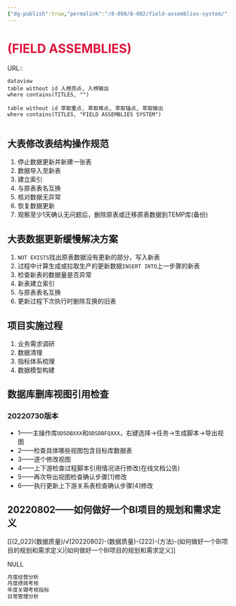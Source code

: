 ```yaml
---
{"dg-publish":true,"permalink":"/8-000/8-002/field-assemblies-system/","dgHomeLink":true,"dgPassFrontmatter":false}
---
```



# <font color=#DC143C>(FIELD ASSEMBLIES)</font>
URL:: 

```
dataview
table without id 入榜亮点, 入榜输出
where contains(TITLES, "")
```

```dataview
table without id 萃取重点, 萃取难点, 萃取锚点, 萃取输出
where contains(TITLES, "FIELD ASSEMBLIES SYSTEM")
```

```toc
```

## 大表修改表结构操作规范
1. 停止数据更新并新建一张表
2. 数据导入至新表
3. 建立索引
4. 与原表表名互换
5. 核对数据无异常
6. 恢复数据更新
7. 观察至少1天确认无问题后，删除原表或迁移原表数据到TEMP库(备份)

## 大表数据更新缓慢解决方案
1. `NOT EXISTS`找出原表数据没有更新的部分，写入新表
2. 过程中计算生成或拉取生产的更新数据`INSERT INTO`上一步骤的新表
3. 检查新表的数据量是否异常
4. 新表建立索引
5. 与原表表名互换
6. 更新过程下次执行时删除互换的旧表

## 项目实施过程
1. 业务需求调研
2. 数据清理
3. 指标体系梳理
4. 数据模型构建

## 数据库删库视图引用检查
### 20220730版本
+ 1——主操作库`ODSDBXXX`和`ODSDBFQXXX`，右键选择→任务→生成脚本→导出视图
+ 2——检查具体哪些视图包含目标库数据表
+ 3——逐个修改视图
+ 4——上下游检查过程脚本引用情况进行修改(在线文档公告)
+ 5——再次导出视图检查确认步骤[1]修改
+ 6——执行更新上下游关系表检查确认步骤[4]修改

## 20220802——如何做好一个BI项目的规划和需求定义
[[(2_022)(数据质量)/√(20220802)-(数据质量)-(222)-(方法)-(如何做好一个BI项目的规划和需求定义)|如何做好一个BI项目的规划和需求定义]]









NULL
```SQL
月度经营分析
月度绩效考核
年度关键考核指标
日常管理分析
```